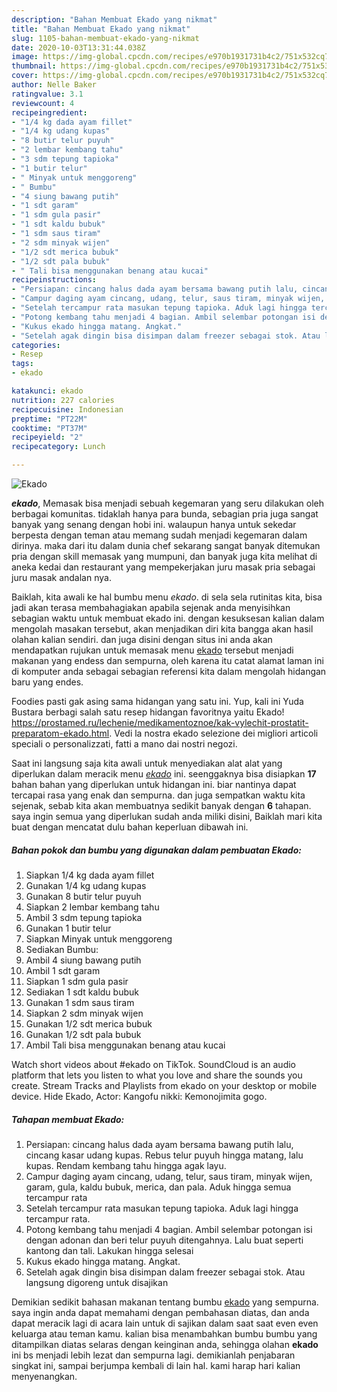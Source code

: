 ```yaml
---
description: "Bahan Membuat Ekado yang nikmat"
title: "Bahan Membuat Ekado yang nikmat"
slug: 1105-bahan-membuat-ekado-yang-nikmat
date: 2020-10-03T13:31:44.038Z
image: https://img-global.cpcdn.com/recipes/e970b1931731b4c2/751x532cq70/ekado-foto-resep-utama.jpg
thumbnail: https://img-global.cpcdn.com/recipes/e970b1931731b4c2/751x532cq70/ekado-foto-resep-utama.jpg
cover: https://img-global.cpcdn.com/recipes/e970b1931731b4c2/751x532cq70/ekado-foto-resep-utama.jpg
author: Nelle Baker
ratingvalue: 3.1
reviewcount: 4
recipeingredient:
- "1/4 kg dada ayam fillet"
- "1/4 kg udang kupas"
- "8 butir telur puyuh"
- "2 lembar kembang tahu"
- "3 sdm tepung tapioka"
- "1 butir telur"
- " Minyak untuk menggoreng"
- " Bumbu"
- "4 siung bawang putih"
- "1 sdt garam"
- "1 sdm gula pasir"
- "1 sdt kaldu bubuk"
- "1 sdm saus tiram"
- "2 sdm minyak wijen"
- "1/2 sdt merica bubuk"
- "1/2 sdt pala bubuk"
- " Tali bisa menggunakan benang atau kucai"
recipeinstructions:
- "Persiapan: cincang halus dada ayam bersama bawang putih lalu, cincang kasar udang kupas. Rebus telur puyuh hingga matang, lalu kupas. Rendam kembang tahu hingga agak layu."
- "Campur daging ayam cincang, udang, telur, saus tiram, minyak wijen, garam, gula, kaldu bubuk, merica, dan pala. Aduk hingga semua tercampur rata"
- "Setelah tercampur rata masukan tepung tapioka. Aduk lagi hingga tercampur rata."
- "Potong kembang tahu menjadi 4 bagian. Ambil selembar potongan isi dengan adonan dan beri telur puyuh ditengahnya. Lalu buat seperti kantong dan tali. Lakukan hingga selesai"
- "Kukus ekado hingga matang. Angkat."
- "Setelah agak dingin bisa disimpan dalam freezer sebagai stok. Atau langsung digoreng untuk disajikan"
categories:
- Resep
tags:
- ekado

katakunci: ekado 
nutrition: 227 calories
recipecuisine: Indonesian
preptime: "PT22M"
cooktime: "PT37M"
recipeyield: "2"
recipecategory: Lunch

---
```



![Ekado](https://img-global.cpcdn.com/recipes/e970b1931731b4c2/751x532cq70/ekado-foto-resep-utama.jpg)

<b><i>ekado</i></b>, Memasak bisa menjadi sebuah kegemaran yang seru dilakukan oleh berbagai komunitas. tidaklah hanya para bunda, sebagian pria juga sangat banyak yang senang dengan hobi ini. walaupun hanya untuk sekedar berpesta dengan teman atau memang sudah menjadi kegemaran dalam dirinya. maka dari itu dalam dunia chef sekarang sangat banyak ditemukan pria dengan skill memasak yang mumpuni, dan banyak juga kita melihat di aneka kedai dan restaurant yang mempekerjakan juru masak pria sebagai juru masak andalan nya.

Baiklah, kita awali ke hal bumbu menu <i>ekado</i>. di sela sela rutinitas kita, bisa jadi akan terasa membahagiakan apabila sejenak anda menyisihkan sebagian waktu untuk membuat ekado ini. dengan kesuksesan kalian dalam mengolah masakan tersebut, akan menjadikan diri kita bangga akan hasil olahan kalian sendiri. dan juga disini dengan situs ini anda akan mendapatkan rujukan untuk memasak menu <u>ekado</u> tersebut menjadi makanan yang endess dan sempurna, oleh karena itu catat alamat laman ini di komputer anda sebagai sebagian referensi kita dalam mengolah hidangan baru yang endes.

Foodies pasti gak asing sama hidangan yang satu ini. Yup, kali ini Yuda Bustara berbagi salah satu resep hidangan favoritnya yaitu Ekado! https://prostamed.ru/lechenie/medikamentoznoe/kak-vylechit-prostatit-preparatom-ekado.html. Vedi la nostra ekado selezione dei migliori articoli speciali o personalizzati, fatti a mano dai nostri negozi.


Saat ini langsung saja kita awali untuk menyediakan alat alat yang diperlukan dalam meracik menu <u><i>ekado</i></u> ini. seenggaknya bisa disiapkan <b>17</b> bahan bahan yang diperlukan untuk hidangan ini. biar nantinya dapat tercapai rasa yang enak dan sempurna. dan juga sempatkan waktu kita sejenak, sebab kita akan membuatnya sedikit banyak dengan <b>6</b> tahapan. saya ingin semua yang diperlukan sudah anda miliki disini, Baiklah mari kita buat dengan mencatat dulu bahan keperluan dibawah ini.

<!--inarticleads1-->

##### Bahan pokok dan bumbu yang digunakan dalam pembuatan Ekado:

1. Siapkan 1/4 kg dada ayam fillet
1. Gunakan 1/4 kg udang kupas
1. Gunakan 8 butir telur puyuh
1. Siapkan 2 lembar kembang tahu
1. Ambil 3 sdm tepung tapioka
1. Gunakan 1 butir telur
1. Siapkan  Minyak untuk menggoreng
1. Sediakan  Bumbu:
1. Ambil 4 siung bawang putih
1. Ambil 1 sdt garam
1. Siapkan 1 sdm gula pasir
1. Sediakan 1 sdt kaldu bubuk
1. Gunakan 1 sdm saus tiram
1. Siapkan 2 sdm minyak wijen
1. Gunakan 1/2 sdt merica bubuk
1. Gunakan 1/2 sdt pala bubuk
1. Ambil  Tali bisa menggunakan benang atau kucai


Watch short videos about #ekado on TikTok. SoundCloud is an audio platform that lets you listen to what you love and share the sounds you create. Stream Tracks and Playlists from ekado on your desktop or mobile device. Hide Ekado, Actor: Kangofu nikki: Kemonojimita gogo. 

<!--inarticleads2-->

##### Tahapan membuat Ekado:

1. Persiapan: cincang halus dada ayam bersama bawang putih lalu, cincang kasar udang kupas. Rebus telur puyuh hingga matang, lalu kupas. Rendam kembang tahu hingga agak layu.
1. Campur daging ayam cincang, udang, telur, saus tiram, minyak wijen, garam, gula, kaldu bubuk, merica, dan pala. Aduk hingga semua tercampur rata
1. Setelah tercampur rata masukan tepung tapioka. Aduk lagi hingga tercampur rata.
1. Potong kembang tahu menjadi 4 bagian. Ambil selembar potongan isi dengan adonan dan beri telur puyuh ditengahnya. Lalu buat seperti kantong dan tali. Lakukan hingga selesai
1. Kukus ekado hingga matang. Angkat.
1. Setelah agak dingin bisa disimpan dalam freezer sebagai stok. Atau langsung digoreng untuk disajikan




Demikian sedikit bahasan makanan tentang bumbu <u>ekado</u> yang sempurna. saya ingin anda dapat memahami dengan pembahasan diatas, dan anda dapat meracik lagi di acara lain untuk di sajikan dalam saat saat even even keluarga atau teman kamu. kalian bisa menambahkan bumbu bumbu yang ditampilkan diatas selaras dengan keinginan anda, sehingga olahan <b>ekado</b> ini bs menjadi lebih lezat dan sempurna lagi. demikianlah penjabaran singkat ini, sampai berjumpa kembali di lain hal. kami harap hari kalian menyenangkan.
